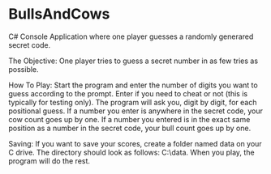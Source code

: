 # BullsAndCows
C# Console Application where one player guesses a randomly generared secret code. 

The Objective: One player tries to guess a secret number in as few tries as possible.

How To Play: Start the program and 
enter the number of digits you want to guess according to the prompt. 
Enter if you need to cheat or not (this is typically for testing only). 
The program will ask you, digit by digit, for each positional guess. 
If a number you enter is anywhere in the secret code, your cow count 
goes up by one. If a number you entered is in the exact same position 
as a number in the secret code, your bull count goes up by one.

Saving: If you want to save your scores, create a folder named data on your C drive.
The directory should look as follows: C:\\data. When you play, the program will do the rest.
